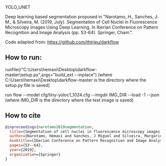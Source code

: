 YOLO_UNET

Deep learning based segmentation proposed in 
"Narotamo, H., Sanches, J. M., & Silveira, M. (2019, July). Segmentation of Cell Nuclei in Fluorescence Microscopy Images Using Deep Learning. In Iberian Conference on Pattern Recognition and Image Analysis (pp. 53-64). Springer, Cham.".

Code adapted from: https://github.com/thtrieu/darkflow

## How to run:

runfile(r"C:\Users\hemaxi\Desktop\darkflow-master\setup.py",args="build_ext --inplace")
(where C:\Users\hemaxi\Desktop\darkflow-master is the directory where the setup.py file is saved)

run flow --model cfg/tiny-yoloc1_1024.cfg --imgdir IMG_DIR --load -1 --json
(where IMG_DIR is the directory where the test image is saved)

## How to cite
```bibtex
@inproceedings{narotamo2019segmentation,
  title={Segmentation of cell nuclei in fluorescence microscopy images using deep learning},
  author={Narotamo, Hemaxi and Sanches, J Miguel and Silveira, Margarida},
  booktitle={Iberian Conference on Pattern Recognition and Image Analysis},
  pages={53--64},
  year={2019},
  organization={Springer}
}
```
